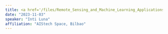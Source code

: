 ```yaml
---
title: <a href='/files/Remote_Sensing_and_Machine_Learning_Applications_on_Agriculture.pdf'>Remote Sensing applications on Agriculture using Machine Learning</a>
date: "2023-11-03"
speaker: "Inti Luna"
affiliation: "AIStech Space, Bilbao"
---
```

